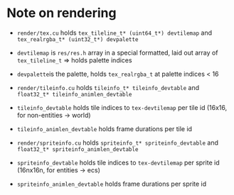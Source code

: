 # Note on rendering

- `render/tex.cu` holds `tex_tileline_t* (uint64_t*) devtilemap` and `tex_realrgba_t* (uint32_t*) devpalette`
- `devtilemap` is `res/res.h` array in a special formatted, laid out array of `tex_tileline_t` => holds palette indices
- `devpalette`is the palette, holds `tex_realrgba_t` at palette indices < 16

- `render/tileinfo.cu` holds `tileinfo_t* tileinfo_devtable` and `float32_t* tileinfo_animlen_devtable`
-  `tileinfo_devtable` holds tile indices to `tex-devtilemap` per tile id (16x16, for non-entities -> world)
-  `tileinfo_animlen_devtable` holds frame durations per tile id


- `render/spriteinfo.cu` holds `spriteinfo_t* spriteinfo_devtable` and `float32_t* spriteinfo_animlen_devtable`
- `spriteinfo_devtable` holds tile indices to `tex-devtilemap` per sprite id (16nx16n, for entities -> ecs)
- `spriteinfo_animlen_devtable` holds frame durations per sprite id